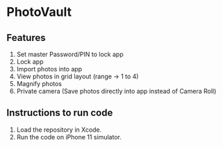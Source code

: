 # PhotoVault

## Features

1. Set master Password/PIN to lock app
2. Lock app
3. Import photos into app
4. View photos in grid layout (range -> 1 to 4)
5. Magnify photos
6. Private camera (Save photos directly into app instead of Camera Roll)

## Instructions to run code

1. Load the repository in Xcode.
2. Run the code on iPhone 11 simulator.
